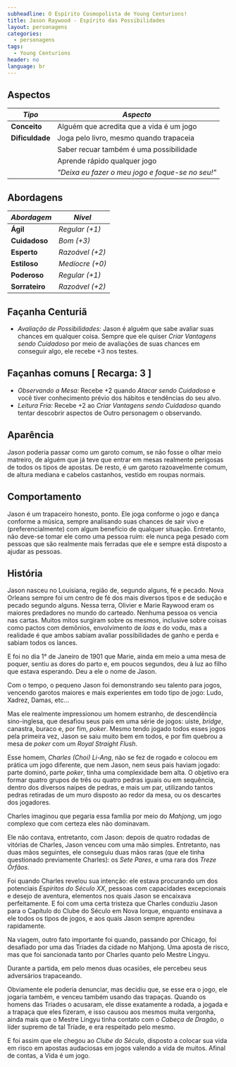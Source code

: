 ```yaml
---
subheadline: O Espírito Cosmopolista de Young Centurions!
title: Jason Raywood - Espírito das Possibilidades
layout: personagens
categories:
  - personagens
tags:
  - Young Centurions
header: no
language: br
---
```



## Aspectos

| ***Tipo***       | ***Aspecto***                                    |
|------------------|--------------------------------------------------|
| __Conceito__     | Alguém que acredita que a vida é um jogo         |
| __Dificuldade__  | Joga pelo livro, mesmo quando trapaceia          |
|                  | Saber recuar também é uma possibilidade          |
|                  | Aprende rápido qualquer jogo                     |
|                  | _"Deixa eu fazer o meu jogo e foque-se no seu!"_ |

## Abordagens

| ***Abordagem*** | ***Nível***     |
|-----------------|-----------------|
| __Ágil__        | _Regular (+1)_  |
| __Cuidadoso__   | _Bom (+3)_      |
| __Esperto__     | _Razoável (+2)_ |
| __Estiloso__    | _Medíocre (+0)_ |
| __Poderoso__    | _Regular (+1)_  |
| __Sorrateiro__  | _Razoável (+2)_ |

## Façanha Centuriã

+ _Avaliação de Possibilidades:_ Jason é alguém que sabe avaliar suas chances em qualquer coisa. Sempre que ele quiser _Criar Vantagens sendo Cuidadoso_ por meio de avaliações de suas chances em conseguir algo, ele recebe +3 nos testes.

## Façanhas comuns [ Recarga: 3 ]

+ _Observando a Mesa:_ Recebe +2 quando _Atacar sendo Cuidadoso_ e você tiver conhecimento prévio dos hábitos e tendências do seu alvo.
+ _Leitura Fria:_ Recebe +2 ao _Criar Vantagens sendo Cuidadoso_ quando tentar descobrir aspectos de Outro personagem o observando.

## Aparência

Jason poderia passar como um garoto comum, se não fosse o olhar meio matreiro, de alguém que já teve que entrar em mesas realmente perigosas de todos os tipos de apostas. De resto, é um garoto razoavelmente comum, de altura mediana e cabelos castanhos, vestido em roupas normais.

## Comportamento

Jason é um trapaceiro honesto, ponto. Ele joga conforme o jogo e dança conforme a música, sempre analisando suas chances de sair vivo e (preferencialmente) com algum benefício de qualquer situação. Entretanto, não deve-se tomar ele como uma pessoa ruim: ele nunca pega pesado com pessoas que são realmente mais ferradas que ele e sempre está disposto a ajudar as pessoas.

## História

Jason nasceu no Louisiana, região de, segundo alguns, fé e pecado. Nova Orleans sempre foi um centro de fé dos mais diversos tipos e de sedução e pecado segundo alguns. Nessa terra, Olivier e Marie Raywood eram os maiores predadores no mundo do carteado. Nenhuma pessoa os vencia nas cartas. Muitos mitos surgiram sobre os mesmos, inclusive sobre coisas como pactos com demônios, envolvimento de _loas_ e do vodu, mas a realidade é que ambos sabiam avaliar possibilidades de ganho e perda e sabiam todos os lances.

E foi no dia 1° de Janeiro de 1901 que Marie, ainda em meio a uma mesa de poquer, sentiu as dores do parto e, em poucos segundos, deu à luz ao filho que estava esperando. Deu a ele o nome de Jason. 

Com o tempo, o pequeno Jason foi demonstrando seu talento para jogos, vencendo garotos maiores e mais experientes em todo tipo de jogo: Ludo, Xadrez, Damas, etc... 

Mas ele realmente impressionou um homem estranho, de descendência sino-inglesa, que desafiou seus pais em uma série de jogos: uiste, _bridge_, canastra, buraco e, por fim, _poker_. Mesmo tendo jogado todos esses jogos pela primeira vez, Jason se saiu muito bem em todos, e por fim quebrou a mesa de _poker_ com um _Royal Straight Flush_.

Esse homem, _Charles (Choi) Li-Ang_, não se fez de rogado e colocou em prática um jogo diferente, que nem Jason, nem seus pais haviam jogado: parte dominó, parte _poker_, tinha uma complexidade bem alta. O objetivo era formar quatro grupos de três ou quatro pedras iguais ou em sequência, dentro dos diversos naipes de pedras, e mais um par, utilizando tantos pedras retiradas de um muro disposto ao redor da mesa, ou os descartes dos jogadores.

Charles imaginou que pegaria essa família por meio do _Mahjong_, um jogo complexo que com certeza eles não dominavam.

Ele não contava, entretanto, com Jason: depois de quatro rodadas de vitórias de Charles, Jason venceu com uma mão simples. Entretanto, nas duas mãos seguintes, ele conseguiu duas mãos raras (que ele tinha questionado previamente Charles): os _Sete Pares_, e uma rara dos _Treze Órfãos_.

Foi quando Charles revelou sua intenção: ele estava procurando um dos potenciais _Espíritos do Século XX_, pessoas com capacidades excepcionais e desejo de aventura, elementos nos quais Jason se encaixava perfeitamente. E foi com uma certa tristeza que Charles conduziu Jason para o Capítulo do Clube do Século em Nova Iorque, enquanto ensinava a ele todos os tipos de jogos, e aos quais Jason sempre aprendeu rapidamente.

Na viagem, outro fato importante foi quando, passando por Chicago, foi desafiado por uma das Triades da cidade no Mahjong. Uma aposta de risco, mas que foi sancionada tanto por Charles quanto pelo Mestre Lingyu. 

Durante a partida, em pelo menos duas ocasiões, ele percebeu seus adversários trapaceando. 

Obviamente ele poderia denunciar, mas decidiu que, se esse era o jogo, ele jogaria também, e venceu também usando das trapaças. Quando os homens das Tríades o acusaram, ele disse exatamente a rodada, a jogada e a trapaça que eles fizeram, e isso causou aos mesmos muita vergonha, ainda mais que o Mestre Lingyu tinha contato com o _Cabeça de Dragão_, o líder supremo de tal Tríade, e era respeitado pelo mesmo.

E foi assim que ele chegou ao _Clube do Século_, disposto a colocar sua vida em risco em apostas audaciosas em jogos valendo a vida de muitos. Afinal de contas, a Vida é um jogo.
